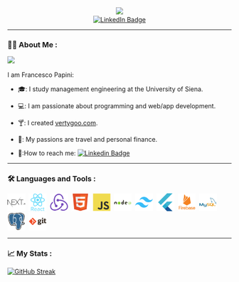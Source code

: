 <div id="header" align="center">
  <img src="https://media2.giphy.com/media/jdPMeyv9rn0hZHh8n9/giphy.gif?cid=ecf05e47jltwsqwjmncrxym06s8ex7t0q8i54f3vkloljtqr&rid=giphy.gif" width="150"/>
  <div id="badges">
  <a href="https://www.linkedin.com/in/francescopapini10/">
    <img src="https://img.shields.io/badge/LinkedIn-blue?style=for-the-badge&logo=linkedin&logoColor=white" alt="LinkedIn Badge"/>
  </a>
</div>
</div>

---

### :man_technologist: About Me :

<img src="https://media0.giphy.com/media/Qo2dupDib32rkTY4hX/giphy.gif?cid=ecf05e47rk5dewpydtty09h32wp556uqj1d2i43gy29qgl0y&rid=giphy.gif" height="45"/> 

I am Francesco Papini:
- 🎓: I study management engineering at the University of Siena.

- 💻: I am passionate about programming and web/app development.

- 🍸: I created [vertygoo.com](https://vertygoo.com/).

- 🌉: My passions are travel and personal finance.

- 🤗:How to reach me: [![Linkedin Badge](https://img.shields.io/badge/-francescopapini-blue?style=flat&logo=Linkedin&logoColor=white)](https://www.linkedin.com/in/francescopapini10/)

---

### 🛠 Languages and Tools :
<div>
<img src="https://github.com/devicons/devicon/blob/master/icons/nextjs/nextjs-original-wordmark.svg" title="Next" alt="Next" width="40" />&nbsp
  <img src="https://github.com/devicons/devicon/blob/master/icons/react/react-original-wordmark.svg" title="React" alt="React" width="40" height="40"/>&nbsp;
  <img src="https://github.com/devicons/devicon/blob/master/icons/redux/redux-original.svg" title="Redux" alt="Redux " width="40" height="40"/>&nbsp;
  <img src="https://github.com/devicons/devicon/blob/master/icons/html5/html5-original.svg" title="HTML5" alt="HTML" width="40" height="40"/>&nbsp;
  <img src="https://github.com/devicons/devicon/blob/master/icons/javascript/javascript-original.svg" title="JavaScript" alt="JavaScript" width="40" height="40"/>&nbsp;
  <img src="https://github.com/devicons/devicon/blob/master/icons/nodejs/nodejs-original-wordmark.svg" title="NodeJS" alt="NodeJS" width="40" height="40"/>&nbsp;
  <img src="https://github.com/devicons/devicon/blob/master/icons/tailwindcss/tailwindcss-plain.svg" title="Tailwind" alt="Tailwind" width="40" />&nbsp
   <img src="https://github.com/devicons/devicon/blob/master/icons/flutter/flutter-original.svg" title="Flutter" alt="Flutter" width="40" height="40"/>&nbsp;
  <img src="https://github.com/devicons/devicon/blob/master/icons/firebase/firebase-plain-wordmark.svg" title="Firebase" alt="Firebase" width="40" height="40"/>&nbsp;
  <img src="https://github.com/devicons/devicon/blob/master/icons/mysql/mysql-original-wordmark.svg" title="MySQL"  alt="MySQL" width="40" height="40"/>&nbsp;
  <img src="https://github.com/devicons/devicon/blob/master/icons/postgresql/postgresql-original.svg" title="Postgresql" alt="Postgresql" width="40" />&nbsp;
  <img src="https://github.com/devicons/devicon/blob/master/icons/git/git-original-wordmark.svg" title="Git" **alt="Git" width="40" height="40"/>
</div>



---

### 📈 My Stats :
[![GitHub Streak](http://github-readme-streak-stats.herokuapp.com?user=papo1011&theme=github-dark)](https://git.io/streak-stats)
